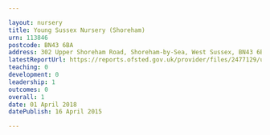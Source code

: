 ```yaml
---

layout: nursery
title: Young Sussex Nursery (Shoreham)
urn: 113846
postcode: BN43 6BA
address: 302 Upper Shoreham Road, Shoreham-by-Sea, West Sussex, BN43 6BA
latestReportUrl: https://reports.ofsted.gov.uk/provider/files/2477129/urn/113846.pdf
teaching: 0
development: 0
leadership: 1
outcomes: 0
overall: 1
date: 01 April 2018 
datePublish: 16 April 2015

---
```

